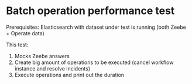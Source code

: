 # Batch operation performance test

Prerequisites: Elasticsearch with dataset under test is running (both Zeebe + Operate data)

This test:
1. Mocks Zeebe answers
2. Create big amount of operations to be executed (cancel workflow instance and resolve incidents)
2. Execute operations and print out the duration